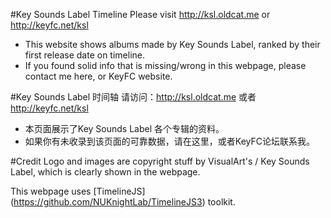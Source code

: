
#Key Sounds Label Timeline
Please visit http://ksl.oldcat.me or http://keyfc.net/ksl
- This website shows albums made by Key Sounds Label, ranked by their first release date on timeline.
- If you found solid info that is missing/wrong in this webpage, please contact me here, or KeyFC website. 

#Key Sounds Label 时间轴
请访问：http://ksl.oldcat.me 或者 http://keyfc.net/ksl
- 本页面展示了Key Sounds Label 各个专辑的资料。
- 如果你有未收录到该页面的可靠数据，请在这里，或者KeyFC论坛联系我。



#Credit
Logo and images are copyright stuff by VisualArt's / Key Sounds Label, which is clearly shown in the webpage.

This webpage uses [TimelineJS] (https://github.com/NUKnightLab/TimelineJS3) toolkit.
